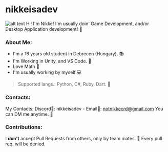 # nikkeisadev
![alt text](https://i.ibb.co/xzxdz3s/welcome-white-text-6022491b38d1c.png)
Hi! I'm Nikke! 
I'm usually doin' Game Development, and/or Desktop Application development! 🍜
### About Me:
- I'm a 16 years old student in Debrecen (Hungary). 📚
- I'm Working in Unity, and VS Code. 📌
- Love Math 📐
- I'm usually working by myself 💻
> Supported langs.: Python, C#, Ruby, Dart. 💎
### Contacts:
My Contacts: Discord🔮: nikkeisadev - Email📧: notnikkecrd@gmail.com
You can DM me anytime. 📮
### Contributions:
I **don't** accept Pull Requests from others, only by team mates. 📌
Every pull req. will be denied. 
